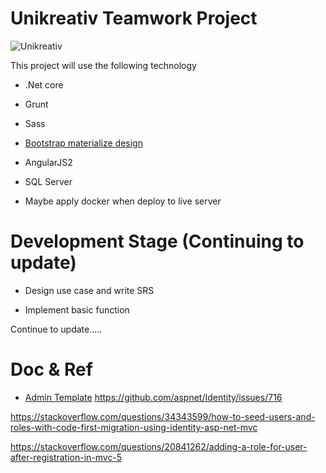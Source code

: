# Unikreativ Teamwork Project

![Unikreativ](http://unikreativ.com/wp-content/uploads/2016/12/photo-logo.png)

This project will use the following technology

  - .Net core

  - Grunt

  - Sass

  - [Bootstrap materialize design](https://mdbootstrap.com)

  - AngularJS2

  - SQL Server

  - Maybe apply docker when deploy to live server

# Development Stage (Continuing to update)

  - Design use case and write SRS
  
  - Implement basic function

  Continue to update.....


# Doc & Ref

  - [Admin Template](https://mdbootstrap.com/live/_MDB/templates/Admin/home%20v2.html)
  https://github.com/aspnet/Identity/issues/716

  https://stackoverflow.com/questions/34343599/how-to-seed-users-and-roles-with-code-first-migration-using-identity-asp-net-mvc

  https://stackoverflow.com/questions/20841262/adding-a-role-for-user-after-registration-in-mvc-5
